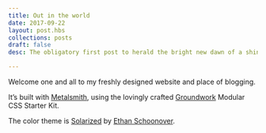 ```yaml
---
title: Out in the world 
date: 2017-09-22
layout: post.hbs
collections: posts
draft: false
desc: The obligatory first post to herald the bright new dawn of a shiny new blog…

---
```


Welcome one and all to my freshly designed website and place of blogging.

It’s built with [Metalsmith](http://www.metalsmith.io/), using the lovingly crafted [Groundwork](https://www.groundwork.rocks) Modular CSS Starter Kit. 

The color theme is [Solarized](http://ethanschoonover.com/solarized) by [Ethan Schoonover](https://twitter.com/ethanschoonover).
